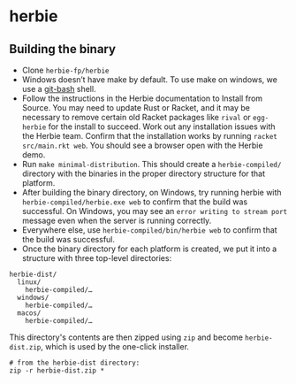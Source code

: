 # herbie

## Building the binary
* Clone `herbie-fp/herbie`
* Windows doesn’t have make by default. To use make on windows, we use a [git-bash](https://git-scm.com/download/win) shell.
* Follow the instructions in the Herbie documentation to Install from Source. You may need to update Rust or Racket, and it may be necessary to remove certain old Racket packages like `rival` or `egg-herbie` for the install to succeed. Work out any installation issues with the Herbie team. Confirm that the installation works by running `racket src/main.rkt web`. You should see a browser open with the Herbie demo.
* Run `make minimal-distribution`. This should create a `herbie-compiled/` directory with the binaries in the proper directory structure for that platform.
* After building the binary directory, on Windows, try running herbie with `herbie-compiled/herbie.exe web` to confirm that the build was successful. On Windows, you may see an `error writing to stream port` message even when the server is running correctly.
* Everywhere else, use `herbie-compiled/bin/herbie web` to confirm that the build was successful.
* Once the binary directory for each platform is created, we put it into a structure with three top-level directories:
```
herbie-dist/
  linux/
    herbie-compiled/…
  windows/
    herbie-compiled/…
  macos/
    herbie-compiled/…
```
This directory's contents are then zipped using `zip` and become `herbie-dist.zip`, which is used by the one-click installer.
```
# from the herbie-dist directory:
zip -r herbie-dist.zip *
```

